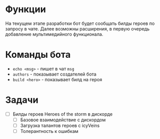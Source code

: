# Функции

На текущем этапе разработки бот будет сообщать билды героев по запросу в чате. Далее возможны расширения, в первую очередь добавление мультимедийного функционала.

# Команды бота

- `echo <msg>` - пишет в чат `msg`
- `authors` - показывает создателей бота
- `build <hero>` - показывает билд на героя

# Задачи

- [ ] Билды героев Heroes of the storm в дискорде
    - [ ] Базовое взаимодействие с дискордом
    - [ ] Загрузка талантов героев с icyVeins
    - [ ] Толерантность к ошибкам